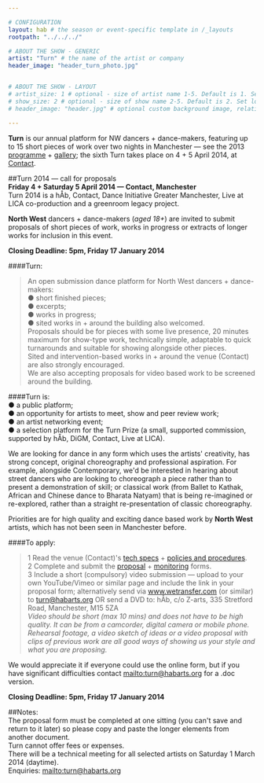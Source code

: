 ```yaml
---

# CONFIGURATION
layout: hab # the season or event-specific template in /_layouts
rootpath: "../../../"

# ABOUT THE SHOW - GENERIC
artist: "Turn" # the name of the artist or company
header_image: "header_turn_photo.jpg"   


# ABOUT THE SHOW - LAYOUT
# artist_size: 1 # optional - size of artist name 1-5. Default is 1. Set longer names to lower values
# show_size: 2 # optional - size of show name 2-5. Default is 2. Set longer names to lower values
# header_image: "header.jpg" # optional custom background image, relative to current page

---
```

**Turn** is our annual platform for NW dancers + dance-makers, featuring up to 15 short pieces of work over two nights in Manchester — see the 2013 [programme](/archive/2013-turn) + [gallery](/galleries/2013-turn); the sixth Turn takes place on 4 + 5 April 2014, at [Contact](http://contactmcr.com).
           
##Turn 2014 — call for proposals        
**Friday 4 + Saturday 5 April 2014 — Contact, Manchester**        
Turn 2014 is a hÅb, Contact, Dance Initiative Greater Manchester, Live at LICA co-production and a greenroom legacy project.        
        
**North West** dancers + dance-makers (*aged 18+*) are invited to submit proposals of short pieces of work, works in progress or extracts of longer works for inclusion in this event.        
        
**Closing Deadline: 5pm, Friday 17 January 2014**        
         
####Turn:        
>An open submission dance platform for North West dancers + dance-makers:        
>● short finished pieces;       
>● excerpts;        
>● works in progress;        
>● sited works in + around the building also welcomed.         
>Proposals should be for pieces with some live presence, 20 minutes maximum for show-type work, technically simple, adaptable to quick turnarounds and suitable for showing alongside other pieces.        
>Sited and intervention-based works in + around the venue (Contact) are also strongly encouraged.        
>We are also accepting proposals for video based work to be screened around the building.        
         
####Turn is:        
● a public platform;        
● an opportunity for artists to meet, show and peer review work;        
● an artist networking event;         
● a selection platform for the Turn Prize (a small, supported commission, supported by hÅb, DiGM, Contact, Live at LICA).        
        
We are looking for dance in any form which uses the artists' creativity, has strong concept, original choreography and professional aspiration. For example, alongside Contemporary, we'd be interested in hearing about street dancers who are looking to choreograph a piece rather than to present a demonstration of skill; or classical work (from Ballet to Kathak, African and Chinese dance to Bharata Natyam) that is being re-imagined or re-explored, rather than a straight re-presentation of classic choreography.        
        
Priorities are for high quality and exciting dance based work by **North West** artists, which has not been seen in Manchester before.        
        
####To apply:        
>1 Read the venue (Contact)'s [tech specs](http://turnmcr.posthaven.com/pages/contact-tech-specs) + [policies and procedures](http://turnmcr.posthaven.com/pages/policies-and-procedures-14138).        
>2 Complete and submit the [proposal](http://habarts.wufoo.eu/forms/turn-2014-proposal-form) + [monitoring](http://habarts.wufoo.eu/forms/hab-monitoring-form) forms.        
>3 Include a short (compulsory) video submission — upload to your own YouTube/Vimeo or similar page and include the link in your proposal form; alternatively send via www.wetransfer.com (or similar) to turn@habarts.org OR send a DVD to: hÅb, c/o Z-arts, 335 Stretford Road, Manchester, M15 5ZA        
>*Video should be short (max 10 mins) and does not have to be high quality. It can be from a camcorder, digital camera or mobile phone. Rehearsal footage, a video sketch of ideas or a video proposal with clips of previous work are all good ways of showing us your style and what you are proposing.*        
        
We would appreciate it if everyone could use the online form, but if you have significant difficulties contact <mailto:turn@habarts.org> for a .doc version.        
         
**Closing Deadline: 5pm, Friday 17 January 2014**        

##Notes:           
The proposal form must be completed at one sitting (you can't save and return to it later) so please copy and paste the longer elements from another document.            
Turn cannot offer fees or expenses.           
There will be a technical meeting for all selected artists on Saturday 1 March 2014 (daytime).               
Enquiries: <mailto:turn@habarts.org>

